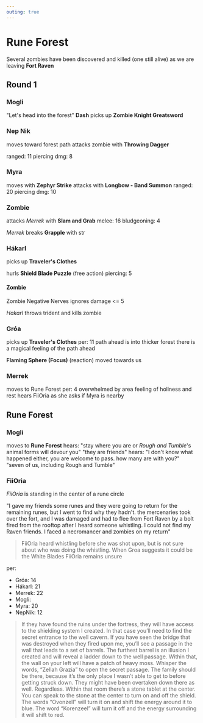 ```yaml
---
outing: true
---
```


# Rune Forest
Several zombies have been discovered and killed (one still alive) as we are leaving **Fort Raven**

## Round 1

### Mogli
"Let's head into the forest"
**Dash**
picks up **Zombie Knight Greatsword**

### Nep Nik
moves toward forest path
attacks zombie with **Throwing Dagger**

ranged: 11
piercing dmg: 8

### Myra
moves with **Zephyr Strike**
attacks with **Longbow - Band Summon**
ranged: 20 
piercing dmg: 10

### Zombie
attacks _Merrek_ with **Slam and Grab**
melee: 16
bludgeoning: 4

_Merrek_ breaks **Grapple** with str

### Hákarl
picks up **Traveler's Clothes**

hurls **Shield Blade Puzzle** (free action)
piercing: 5

#### Zombie
Zombie Negative Nerves
ignores damage <= 5

_Hakarl_ throws trident and kills zombie

### Gróa
picks up **Traveler's Clothes**
per: 11
  path ahead is into thicker forest
  there is a magical feeling of the path ahead

**Flaming Sphere (Focus)** (reaction)
moved towards us

### Merrek
moves to Rune Forest
per: 4
  overwhelmed by area
  feeling of holiness and rest
  hears FiiOria as she asks if Myra is nearby

## Rune Forest

### Mogli
moves to **Rune Forest**
hears: "stay where you are or _Rough and Tumble_'s animal forms will devour you"
"they are friends"
hears: "I don't know what happened either, you are welcome to pass. how many are with you?"
"seven of us, including Rough and Tumble"

### FiiOria
_FiiOria_ is standing in the center of a rune circle

"I gave my friends some runes and they were going to return for the remaining runes, but I went to find why they hadn't. the mercenaries took over the fort, and I was damaged and had to flee from Fort Raven by a bolt fired from the rooftop after I heard someone whistling. I could not find my Raven friends. I faced a necromancer and zombies on my return"

> FiiOria heard whistling before she was shot upon, but is not sure about who was doing the whistling. When Groa suggests it could be the White Blades FiiOria remains unsure 

per:
- Gróa: 14
- Hákarl: 21
- Merrek: 22
- Mogli: 
- Myra: 20
- NepNik: 12


> If they have found the ruins under the fortress, they will have access to the shielding system I created. In that case you’ll need to find the secret entrance to the well cavern. If you have seen the bridge that was destroyed when they fired upon me, you’ll see a passage in the wall that leads to a set of barrels. The furthest barrel is an illusion I created and will reveal a ladder down to the well passage. Within that, the wall on your left will have a patch of heavy moss. Whisper the words, “Zellah Grazia” to open the secret passage. The family should be there, because it’s the only place I wasn’t able to get to before getting struck down. They might have been overtaken down there as well. Regardless. Within that room there’s a stone tablet at the center. You can speak to the stone at the center to turn on and off the shield. The words “Ovonzell” will turn it on and shift the energy around it to blue. The word “Korenzeel” will turn it off and the energy surrounding it will shift to red.
